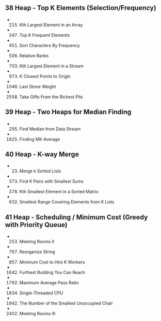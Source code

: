 ## 38 Heap - Top K Elements (Selection/Frequency)
- 215. Kth Largest Element in an Array
- 347. Top K Frequent Elements
- 451. Sort Characters By Frequency
- 506. Relative Ranks
- 703. Kth Largest Element in a Stream
- 973. K Closest Points to Origin
- 1046. Last Stone Weight
- 2558. Take Gifts From the Richest Pile

## 39 Heap - Two Heaps for Median Finding
- 295. Find Median from Data Stream
- 1825. Finding MK Average

## 40 Heap - K-way Merge
- 23. Merge k Sorted Lists
- 373. Find K Pairs with Smallest Sums
- 378. Kth Smallest Element in a Sorted Matrix
- 632. Smallest Range Covering Elements from K Lists

## 41 Heap - Scheduling / Minimum Cost (Greedy with Priority Queue)
- 253. Meeting Rooms II
- 767. Reorganize String
- 857. Minimum Cost to Hire K Workers
- 1642. Furthest Building You Can Reach
- 1792. Maximum Average Pass Ratio
- 1834. Single-Threaded CPU
- 1942. The Number of the Smallest Unoccupied Chair
- 2402. Meeting Rooms III
